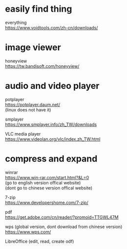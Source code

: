 # easily find thing  
everything  
https://www.voidtools.com/zh-cn/downloads/  

# image viewer  
honeyview  
https://tw.bandisoft.com/honeyview/  

# audio and video player  
potplayer  
https://potplayer.daum.net/  
(linux does not have it)  

smplayer  
https://www.smplayer.info/zh_TW/downloads  

VLC media player  
https://www.videolan.org/vlc/index.zh_TW.html  

# compress and expand  
winrar  
https://www.win-rar.com/start.html?&L=0  
(go to english version offical website)  
(dont go to chinese version offical website)  

7-zip  
https://www.developershome.com/7-zip/  

pdf  
https://get.adobe.com/cn/reader/?promoid=TTGWL47M  

wps (global version, dont download from chinese version)  
https://www.wps.com/  

LibreOffice (edit, read, create odf)  

